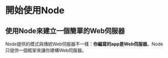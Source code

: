 # 開始使用Node

## 使用Node來建立一個簡單的Web伺服器

Node提供的模式與傳統Web伺服器不一樣：**你編寫的app是Web伺服器**。Node只提供一個框架來讓你建構Web伺服器。